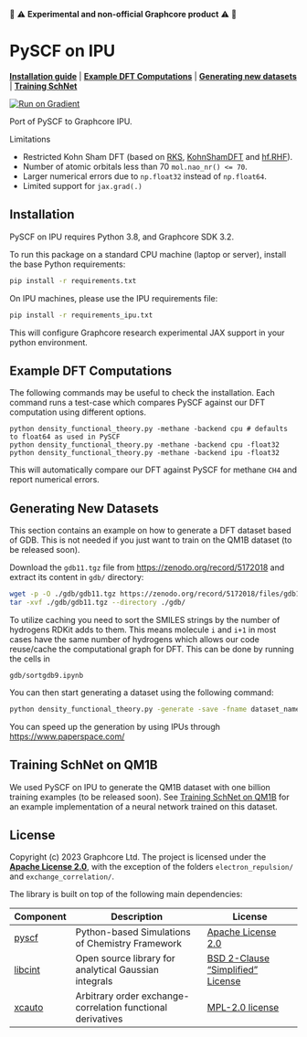:red_circle: :warning: **Experimental and non-official Graphcore product** :warning: :red_circle:

# PySCF on IPU

[**Installation guide**](#installation)
| [**Example DFT Computations**](#example-dft-computations)
| [**Generating new datasets**](#generating-new-datasets)
| [**Training SchNet**](#training-schnet-on-qm1b)

[![Run on Gradient](https://assets.paperspace.io/img/gradient-badge.svg)](https://console.paperspace.com/github/graphcore-research/pyscf-ipu?container=graphcore%2Fpytorch-jupyter%3A3.2.0-ubuntu-20.04&machine=Free-IPU-POD4&file=%2Fnotebooks%2FnanoDFT-demo.ipynb)

Port of PySCF to Graphcore IPU.

Limitations
- Restricted Kohn Sham DFT (based on [RKS](https://github.com/pyscf/pyscf/blob/6c815a62bc2e5eae1488a1d0dbe84556dd54b922/pyscf/dft/rks.py#L531), [KohnShamDFT](https://github.com/pyscf/pyscf/blob/6c815a62bc2e5eae1488a1d0dbe84556dd54b922/pyscf/dft/rks.py#L280) and [hf.RHF](https://github.com/pyscf/pyscf/blob/6c815a62bc2e5eae1488a1d0dbe84556dd54b922/pyscf/scf/hf.py#L2044)).
- Number of atomic orbitals less than 70 `mol.nao_nr() <= 70`.
- Larger numerical errors due to `np.float32` instead of `np.float64`.
- Limited support for `jax.grad(.)`

## Installation

PySCF on IPU requires Python 3.8, and Graphcore SDK 3.2.

To run this package on a standard CPU machine (laptop or server),
install the base Python requirements:
```bash
pip install -r requirements.txt
```

On IPU machines, please use the IPU requirements file:
```bash
pip install -r requirements_ipu.txt
```
This will configure Graphcore research experimental JAX support in your python environment.

## Example DFT Computations
The following commands may be useful to check the installation. Each command runs a test-case which compares PySCF against our DFT computation using different options.
```
python density_functional_theory.py -methane -backend cpu # defaults to float64 as used in PySCF
python density_functional_theory.py -methane -backend cpu -float32
python density_functional_theory.py -methane -backend ipu -float32
```
This will automatically compare our DFT against PySCF for methane `CH4` and report numerical errors.

## Generating New Datasets
This section contains an example on how to generate a DFT dataset based of GDB. This is not needed if you just want to train on the QM1B dataset (to be released soon).

Download the `gdb11.tgz` file from https://zenodo.org/record/5172018 and extract its content in `gdb/` directory:
```bash
wget -p -O ./gdb/gdb11.tgz https://zenodo.org/record/5172018/files/gdb11.tgz\?download\=1
tar -xvf ./gdb/gdb11.tgz --directory ./gdb/
```
To utilize caching you need to sort the SMILES strings by the number of hydrogens RDKit adds to them. This means molecule `i` and `i+1` in most cases have the same number of hydrogens which allows our code reuse/cache the computational graph for DFT. This can be done by running the cells in
```
gdb/sortgdb9.ipynb
```
You can then start generating a dataset using the following command:
```bash
python density_functional_theory.py -generate -save -fname dataset_name -level 0 -plevel 0 -gdb 9 -backend cpu -float32
```
You can speed up the generation by using IPUs through https://www.paperspace.com/

## Training SchNet on QM1B

We used PySCF on IPU to generate the QM1B dataset with one billion training examples (to be released soon).
See [Training SchNet on QM1B](./schnet_9m/README.md) for an example implementation of a neural network trained on this dataset.

## License

Copyright (c) 2023 Graphcore Ltd. The project is licensed under the [**Apache License 2.0**](LICENSE), with the exception of the folders `electron_repulsion/` and `exchange_correlation/`.

The library is built on top of the following main dependencies:

| Component | Description | License |
| --- | --- | --- |
| [pyscf](https://github.com/pyscf/pyscf) | Python-based Simulations of Chemistry Framework | [Apache License 2.0](https://github.com/pyscf/pyscf/blob/master/LICENSE) |
| [libcint](https://github.com/sunqm/libcint/) | Open source library for analytical Gaussian integrals | [BSD 2-Clause “Simplified” License](https://github.com/sunqm/libcint/blob/master/LICENSE) |
| [xcauto](https://github.com/dftlibs/xcauto) | Arbitrary order exchange-correlation functional derivatives | [MPL-2.0 license](https://github.com/dftlibs/xcauto/blob/master/LICENSE) |
